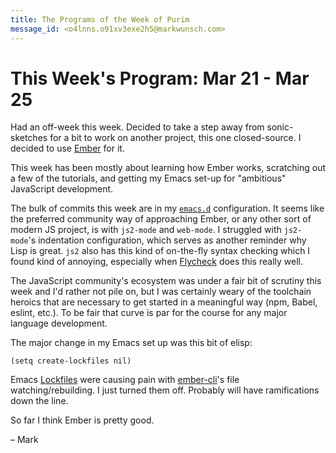 ```yaml
---
title: The Programs of the Week of Purim
message_id: <o4lnns.o91xv3exe2h5@markwunsch.com>
---
```


This Week's Program: Mar 21 - Mar 25
====================================

Had an off-week this week. Decided to take a step away from
sonic-sketches for a bit to work on another project, this one
closed-source. I decided to use [Ember](http://emberjs.com/) for it.

This week has been mostly about learning how Ember works, scratching
out a few of the tutorials, and getting my Emacs set-up for
"ambitious" JavaScript development.

The bulk of commits this week are in my
[`emacs.d`](https://github.com/mwunsch/emacs.d) configuration. It
seems like the preferred community way of approaching Ember, or any
other sort of modern JS project, is with `js2-mode` and `web-mode`. I
struggled with `js2-mode`'s indentation configuration, which serves as
another reminder why Lisp is great. `js2` also has this kind of
on-the-fly syntax checking which I found kind of annoying, especially
when [Flycheck](http://www.flycheck.org/) does this really well.

The JavaScript community's ecosystem was under a fair bit of scrutiny
this week and I'd rather not pile on, but I was certainly weary of the
toolchain heroics that are necessary to get started in a meaningful
way (npm, Babel, eslint, etc.). To be fair that curve is par for the
course for any major language development.

The major change in my Emacs set up was this bit of elisp:

    (setq create-lockfiles nil)

Emacs [Lockfiles][interlocking] were causing pain with
[ember-cli](http://ember-cli.com/)'s file watching/rebuilding. I just
turned them off. Probably will have ramifications down the line.

So far I think Ember is pretty good.

– Mark

[interlocking]: https://www.gnu.org/software/emacs/manual/html_node/emacs/Interlocking.html

